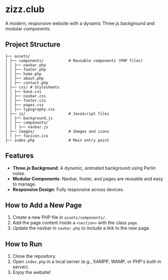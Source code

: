 # zizz.club

A modern, responsive website with a dynamic Three.js background and modular components.

## Project Structure

```public/  
├── assets/  
│ ├── components/           # Reusable components (PHP files)  
│ │ ├── navbar.php  
│ │ ├── footer.php  
│ │ ├── home.php  
│ │ ├── about.php  
│ │ ├── contact.php  
│ ├── css/ # Stylesheets  
│ │ ├── base.css  
│ │ ├── navbar.css  
│ │ ├── footer.css  
│ │ ├── pages.css  
│ │ ├── typography.css  
│ ├── js/                   # JavaScript files  
│ │ ├── background.js  
│ │ ├── components/  
│ │ │ ├── navbar.js  
│ ├── images/               # Images and icons  
│ │ ├── favicon.ico  
├── index.php               # Main entry point
```

## Features

- **Three.js Background**: A dynamic, animated background using Perlin noise.
- **Modular Components**: Navbar, footer, and pages are reusable and easy to manage.
- **Responsive Design**: Fully responsive across devices.

## How to Add a New Page

1. Create a new PHP file in `assets/components/`.
2. Add the page content inside a `<section>` with the class `page`.
3. Update the navbar in `navbar.php` to include a link to the new page.

## How to Run

1. Clone the repository.
2. Open `index.php` in a local server (e.g., XAMPP, WAMP, or PHP's built-in server).
3. Enjoy the website!
